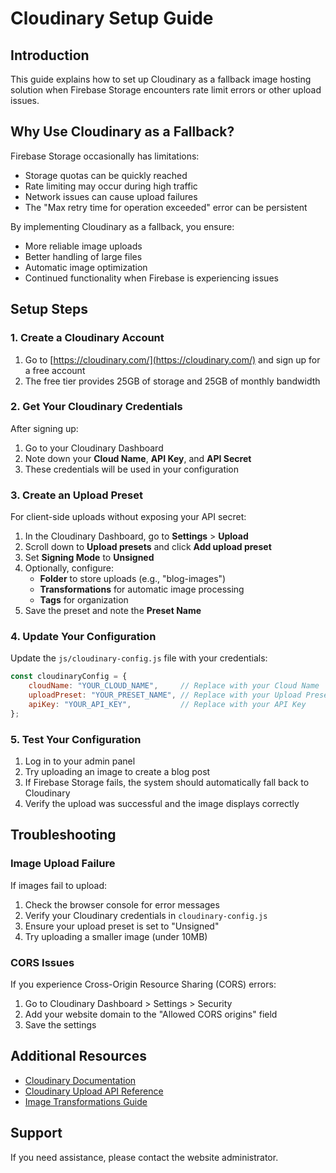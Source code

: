 # Cloudinary Setup Guide

## Introduction

This guide explains how to set up Cloudinary as a fallback image hosting solution when Firebase Storage encounters rate limit errors or other upload issues.

## Why Use Cloudinary as a Fallback?

Firebase Storage occasionally has limitations:
- Storage quotas can be quickly reached
- Rate limiting may occur during high traffic
- Network issues can cause upload failures
- The "Max retry time for operation exceeded" error can be persistent

By implementing Cloudinary as a fallback, you ensure:
- More reliable image uploads
- Better handling of large files
- Automatic image optimization
- Continued functionality when Firebase is experiencing issues

## Setup Steps

### 1. Create a Cloudinary Account

1. Go to [https://cloudinary.com/](https://cloudinary.com/) and sign up for a free account
2. The free tier provides 25GB of storage and 25GB of monthly bandwidth

### 2. Get Your Cloudinary Credentials

After signing up:

1. Go to your Cloudinary Dashboard
2. Note down your **Cloud Name**, **API Key**, and **API Secret**
3. These credentials will be used in your configuration

### 3. Create an Upload Preset

For client-side uploads without exposing your API secret:

1. In the Cloudinary Dashboard, go to **Settings** > **Upload**
2. Scroll down to **Upload presets** and click **Add upload preset**
3. Set **Signing Mode** to **Unsigned**
4. Optionally, configure:
   - **Folder** to store uploads (e.g., "blog-images")
   - **Transformations** for automatic image processing
   - **Tags** for organization
5. Save the preset and note the **Preset Name**

### 4. Update Your Configuration

Update the `js/cloudinary-config.js` file with your credentials:

```javascript
const cloudinaryConfig = {
    cloudName: "YOUR_CLOUD_NAME",     // Replace with your Cloud Name
    uploadPreset: "YOUR_PRESET_NAME", // Replace with your Upload Preset name
    apiKey: "YOUR_API_KEY",           // Replace with your API Key
};
```

### 5. Test Your Configuration

1. Log in to your admin panel
2. Try uploading an image to create a blog post
3. If Firebase Storage fails, the system should automatically fall back to Cloudinary
4. Verify the upload was successful and the image displays correctly

## Troubleshooting

### Image Upload Failure

If images fail to upload:

1. Check the browser console for error messages
2. Verify your Cloudinary credentials in `cloudinary-config.js`
3. Ensure your upload preset is set to "Unsigned"
4. Try uploading a smaller image (under 10MB)

### CORS Issues

If you experience Cross-Origin Resource Sharing (CORS) errors:

1. Go to Cloudinary Dashboard > Settings > Security
2. Add your website domain to the "Allowed CORS origins" field
3. Save the settings

## Additional Resources

- [Cloudinary Documentation](https://cloudinary.com/documentation)
- [Cloudinary Upload API Reference](https://cloudinary.com/documentation/image_upload_api_reference)
- [Image Transformations Guide](https://cloudinary.com/documentation/image_transformations)

## Support

If you need assistance, please contact the website administrator. 